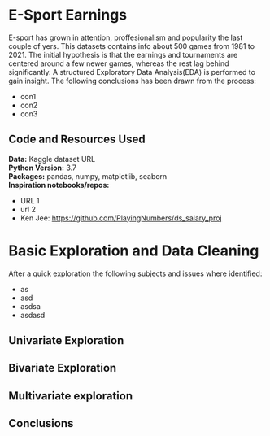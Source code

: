 # E-Sport Earnings
E-sport has grown in attention, proffesionalism and popularity the last couple of yers. This datasets contains info about 500 games from 1981 to 2021. The initial hypothesis is that the earnings and tournaments are centered around a few newer games, whereas the rest lag behind significantly. A structured Exploratory Data Analysis(EDA) is performed to gain insight. The following conclusions has been drawn from the process:
  * con1
  * con2
  * con3

## Code and Resources Used
**Data:** Kaggle dataset URL\
**Python Version:** 3.7\
**Packages:** pandas, numpy, matplotlib, seaborn\
**Inspiration notebooks/repos:**  
  * URL 1
  * url 2
  * Ken Jee: https://github.com/PlayingNumbers/ds_salary_proj

# Basic Exploration and Data Cleaning
After a quick exploration the following subjects and issues where identified:
  * as
  * asd
  * asdsa
  * asdasd

## Univariate Exploration

## Bivariate Exploration

## Multivariate exploration

## Conclusions

